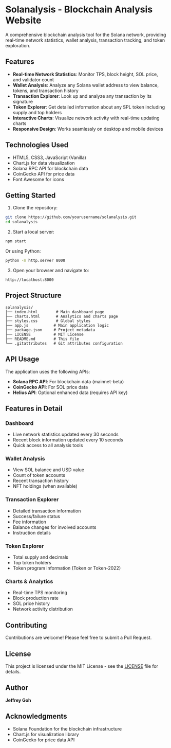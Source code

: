# Solanalysis - Blockchain Analysis Website

A comprehensive blockchain analysis tool for the Solana network, providing real-time network statistics, wallet analysis, transaction tracking, and token exploration.

## Features

- **Real-time Network Statistics**: Monitor TPS, block height, SOL price, and validator count
- **Wallet Analysis**: Analyze any Solana wallet address to view balance, tokens, and transaction history
- **Transaction Explorer**: Look up and analyze any transaction by its signature
- **Token Explorer**: Get detailed information about any SPL token including supply and top holders
- **Interactive Charts**: Visualize network activity with real-time updating charts
- **Responsive Design**: Works seamlessly on desktop and mobile devices

## Technologies Used

- HTML5, CSS3, JavaScript (Vanilla)
- Chart.js for data visualization
- Solana RPC API for blockchain data
- CoinGecko API for price data
- Font Awesome for icons

## Getting Started

1. Clone the repository:
```bash
git clone https://github.com/yourusername/solanalysis.git
cd solanalysis
```

2. Start a local server:
```bash
npm start
```
Or using Python:
```bash
python -m http.server 8000
```

3. Open your browser and navigate to:
```
http://localhost:8000
```

## Project Structure

```
solanalysis/
├── index.html        # Main dashboard page
├── charts.html       # Analytics and charts page
├── styles.css        # Global styles
├── app.js           # Main application logic
├── package.json     # Project metadata
├── LICENSE          # MIT License
├── README.md        # This file
└── .gitattributes   # Git attributes configuration
```

## API Usage

The application uses the following APIs:
- **Solana RPC API**: For blockchain data (mainnet-beta)
- **CoinGecko API**: For SOL price data
- **Helius API**: Optional enhanced data (requires API key)

## Features in Detail

### Dashboard
- Live network statistics updated every 30 seconds
- Recent block information updated every 10 seconds
- Quick access to all analysis tools

### Wallet Analysis
- View SOL balance and USD value
- Count of token accounts
- Recent transaction history
- NFT holdings (when available)

### Transaction Explorer
- Detailed transaction information
- Success/failure status
- Fee information
- Balance changes for involved accounts
- Instruction details

### Token Explorer
- Total supply and decimals
- Top token holders
- Token program information (Token or Token-2022)

### Charts & Analytics
- Real-time TPS monitoring
- Block production rate
- SOL price history
- Network activity distribution

## Contributing

Contributions are welcome! Please feel free to submit a Pull Request.

## License

This project is licensed under the MIT License - see the [LICENSE](LICENSE) file for details.

## Author

**Jeffrey Goh**

## Acknowledgments

- Solana Foundation for the blockchain infrastructure
- Chart.js for visualization library
- CoinGecko for price data API
